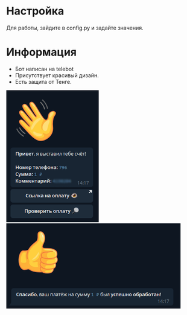 
# Настройка
Для работы, зайдите в config.py и задайте значения.

# Информация 
- Бот написан на telebot
- Присутствует красивый дизайн.
- Есть защита от Тенге.

![SCREENSHOT](https://github.com/KlareoN/Simple_Payment/blob/main/Screenshot_1.png)
![SCREENSHOT](https://github.com/KlareoN/Simple_Payment/blob/main/Screenshot_2.png)